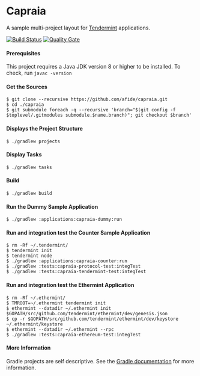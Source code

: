 # Capraia
A sample multi-project layout for [Tendermint](https://tendermint.com) applications.

[![Build Status](https://travis-ci.org/afide/capraia.svg?branch=master)](https://travis-ci.org/afide/capraia)
[![Quality Gate](https://sonarcloud.io/api/project_badges/measure?project=com.capraia.afide.capraia:capraia&metric=alert_status)](https://sonarcloud.io/dashboard?id=com.capraia.afide.capraia:capraia)

#### Prerequisites
This project requires a Java JDK version 8 or higher to be installed.
To check, run `javac -version`

#### Get the Sources
```
$ git clone --recursive https://github.com/afide/capraia.git
$ cd ./capraia
$ git submodule foreach -q --recursive 'branch="$(git config -f $toplevel/.gitmodules submodule.$name.branch)"; git checkout $branch'
```

#### Displays the Project Structure
```
$ ./gradlew projects
```

#### Display Tasks
```
$ ./gradlew tasks
```

#### Build
```
$ ./gradlew build
```

#### Run the Dummy Sample Application
```
$ ./gradlew :applications:capraia-dummy:run
```

#### Run and integration test the Counter Sample Application
```
$ rm -Rf ~/.tendermint/
$ tendermint init
$ tendermint node
$ ./gradlew :applications:capraia-counter:run
$ ./gradlew :tests:capraia-protocol-test:integTest
$ ./gradlew :tests:capraia-tendermint-test:integTest
```

#### Run and integration test the Ethermint Application
```
$ rm -Rf ~/.ethermint/
$ TMROOT=~/.ethermint tendermint init
$ ethermint --datadir ~/.ethermint init $GOPATH/src/github.com/tendermint/ethermint/dev/genesis.json
$ cp -r $GOPATH/src/github.com/tendermint/ethermint/dev/keystore ~/.ethermint/keystore
$ ethermint --datadir ~/.ethermint --rpc
$ ./gradlew :tests:capraia-ethereum-test:integTest
```

#### More Information
Gradle projects are self descriptive. See the [Gradle documentation](https://gradle.org/docs) for more information.
